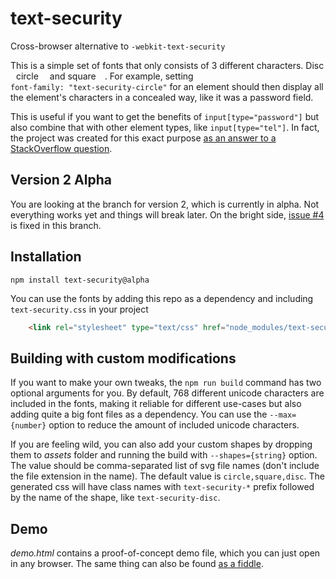 # text-security
Cross-browser alternative to `-webkit-text-security`

This is a simple set of fonts that only consists of 3 different characters.
Disc <img
src="https://cdn.rawgit.com/noppa/text-security/master/assets/disc.svg"
width="5px"> circle <img
src="https://cdn.rawgit.com/noppa/text-security/master/assets/circle.svg"
width="10px"> and square <img
src="https://cdn.rawgit.com/noppa/text-security/master/assets/square.svg"
width="10px">. For example, setting  
`font-family: "text-security-circle"` for
an element should then display all the element's characters in a concealed
way, like it was a password field.

This is useful if you want to get the benefits of `input[type="password"]`
but also combine that with other element types, like `input[type="tel"]`. In
fact, the project was created for this exact purpose [as an answer to a
StackOverflow
question](https://stackoverflow.com/questions/36935576/how-to-make-input-type-tel-work-as-type-password/36950075#36950075).

## Version 2 Alpha
You are looking at the branch for version 2, which is currently in alpha. Not everything works yet
and things will break later. On the bright side, [issue #4](https://github.com/noppa/text-security/issues/4)
is fixed in this branch.

## Installation
```
npm install text-security@alpha
```

You can use the fonts by adding this repo as a dependency and including
`text-security.css` in your project

```html
	<link rel="stylesheet" type="text/css" href="node_modules/text-security/text-security.css">
```

## Building with custom modifications
If you want to make your own tweaks, the `npm run build` command has two
optional arguments for you. By default, 768 different unicode characters are
included in the fonts, making it reliable for different use-cases but also
adding quite a big font files as a dependency. You can use the
`--max={number}` option to reduce the amount of included unicode characters.

If you are feeling wild, you can also add your custom shapes by dropping them
to *assets* folder and running the build with `--shapes={string}` option. The
value should be comma-separated list of svg file names (don't include the
file extension in the name). The default value is `circle,square,disc`.
The generated css will have class names with `text-security-*` prefix
followed by the name of the shape, like `text-security-disc`.

## Demo
*demo.html* contains a proof-of-concept demo file, which you can just open in
any browser. The same thing can also be found [as a fiddle](https://jsfiddle.net/449Lamue/6/).
